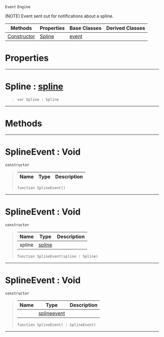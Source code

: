  `Event` `Engine`



(NOTE) Event sent out for notifications about a spline.

|Methods|Properties|Base Classes|Derived Classes|
|---|---|---|---|
|[ Constructor](https://github.com/ArendDanielek/ZeroDocsTest/blob/master/code_reference/class_reference/splineevent.markdown#splineevent-void)|[ Spline](https://github.com/ArendDanielek/ZeroDocsTest/blob/master/code_reference/class_reference/splineevent.markdown#spline-zero-engine-docum)|[event](https://github.com/ArendDanielek/ZeroDocsTest/blob/master/code_reference/class_reference/event.markdown)| |


 #  Properties


---  
 #  Spline : [spline](https://github.com/ArendDanielek/ZeroDocsTest/blob/master/code_reference/class_reference/spline.markdown)

> 
> ``` lang=cpp, name=Zilch
> var Spline : Spline


---  
 #  Methods


---  
 #  SplineEvent : Void

 `constructor`

> 
> |Name|Type|Description|
> |---|---|---|
> ``` lang=cpp, name=Zilch
> function SplineEvent()
> ``` 


---  
 #  SplineEvent : Void

 `constructor`

> 
> |Name|Type|Description|
> |---|---|---|
> |spline|[spline](https://github.com/ArendDanielek/ZeroDocsTest/blob/master/code_reference/class_reference/spline.markdown)| |
> ``` lang=cpp, name=Zilch
> function SplineEvent(spline : Spline)
> ``` 


---  
 #  SplineEvent : Void

 `constructor`

> 
> |Name|Type|Description|
> |---|---|---|
> ||[splineevent](https://github.com/ArendDanielek/ZeroDocsTest/blob/master/code_reference/class_reference/splineevent.markdown)| |
> ``` lang=cpp, name=Zilch
> function SplineEvent( : SplineEvent)
> ``` 


---  
 
  
  
  
  
  
  
  

 